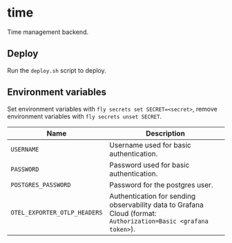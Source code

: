 # time

Time management backend.

## Deploy

Run the `deploy.sh` script to deploy.

## Environment variables

Set environment variables with `fly secrets set SECRET=<secret>`, remove environment variables with `fly secrets unset SECRET`.

| Name                         | Description                                                                                                     |
|------------------------------|-----------------------------------------------------------------------------------------------------------------|
| `USERNAME`                   | Username used for basic authentication.                                                                         |
| `PASSWORD`                   | Password used for basic authentication.                                                                         |
| `POSTGRES_PASSWORD`          | Password for the postgres user.                                                                                 |
| `OTEL_EXPORTER_OTLP_HEADERS` | Authentication for sending observability data to Grafana Cloud (format: `Authorization=Basic <grafana token>`). |

